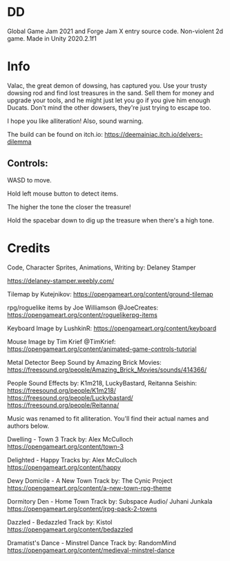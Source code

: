 # DD
 Global Game Jam 2021 and Forge Jam X entry source code. Non-violent 2d game. Made in Unity 2020.2.1f1

# Info

Valac, the great demon of dowsing, has captured you. Use your trusty dowsing rod and find lost treasures in the sand. Sell them for money and upgrade your tools, and he might just let you go if you give him enough Ducats. Don't mind the other dowsers, they're just trying to escape too.

I hope you like alliteration! Also, sound warning.

The build can be found on itch.io: https://deemainiac.itch.io/delvers-dilemma

## Controls:

WASD to move.

Hold left mouse button to detect items.

The higher the tone the closer the treasure!

Hold the spacebar down to dig up the treasure when there's a high tone.


# Credits
Code, Character Sprites, Animations, Writing by: Delaney Stamper

https://delaney-stamper.weebly.com/

Tilemap by Kutejnikov: https://opengameart.org/content/ground-tilemap

rpg/roguelike items by Joe Williamson @JoeCreates: https://opengameart.org/content/roguelikerpg-items

Keyboard Image by LushkinR: https://opengameart.org/content/keyboard

Mouse Image by Tim Krief @TimKrief: https://opengameart.org/content/animated-game-controls-tutorial

Metal Detector Beep Sound by Amazing Brick Movies: https://freesound.org/people/Amazing_Brick_Movies/sounds/414366/

People Sound Effects by: K1m218, LuckyBastard, Reitanna Seishin:
https://freesound.org/people/K1m218/   https://freesound.org/people/Luckybastard/   https://freesound.org/people/Reitanna/


Music was renamed to fit alliteration. You'll find their actual names and authors below.

Dwelling - Town 3
Track by: Alex McCulloch
https://opengameart.org/content/town-3

Delighted - Happy
Tracks by: Alex McCulloch
https://opengameart.org/content/happy

Dewy Domicile - A New Town
Track by: The Cynic Project
https://opengameart.org/content/a-new-town-rpg-theme

Dormitory Den - Home Town
Track by: Subspace Audio/ Juhani Junkala
https://opengameart.org/content/jrpg-pack-2-towns

Dazzled - Bedazzled
Track by: Kistol
https://opengameart.org/content/bedazzled

Dramatist's Dance - Minstrel Dance
Track by: RandomMind
https://opengameart.org/content/medieval-minstrel-dance
